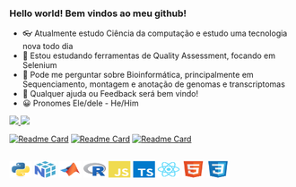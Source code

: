 ### Hello world! Bem vindos ao meu github!

- 👓 Atualmente estudo Ciência da computação e estudo uma tecnologia nova todo dia
- 🌱 Estou estudando ferramentas de Quality Assessment, focando em Selenium
- 💬 Pode me perguntar sobre Bioinformática, principalmente em Sequenciamento, montagem e anotação de genomas e transcriptomas
- 🤔 Qualquer ajuda ou Feedback será bem vindo!
- 😀 Pronomes Ele/dele - He/Him



 <div>
  <a href="https://github.com/EduardoConradoNascimento">
  <img height="200em" src="https://github-readme-stats.vercel.app/api?username=EduardoConradoNascimento&show_icons=true&theme=tokyonight&include_all_commits=true&count_private=true&hide=stars,issues,contribs"/>
  <img height="200em" src="https://github-readme-stats.vercel.app/api/top-langs/?username=EduardoConradoNascimento&langs_count=7&theme=tokyonight&layout=compact"/>
</div>
  
  [![Readme Card](https://github-readme-stats.vercel.app/api/pin/?username=EduardoConradoNascimento&repo=GitHub-Search&theme=tokyonight)](https://github.com/anuraghazra/github-readme-stats)
[![Readme Card](https://github-readme-stats.vercel.app/api/pin/?username=EduardoConradoNascimento&repo=API-Restfull&theme=tokyonight)](https://github.com/anuraghazra/github-readme-stats)
  [![Readme Card](https://github-readme-stats.vercel.app/api/pin/?username=EduardoConradoNascimento&repo=HackerRank-Chalenge&theme=tokyonight)](https://github.com/anuraghazra/github-readme-stats)
  
  <div style="display: inline_block"><br>
  <img align="center" alt="Python" height="30" width="40" src="https://raw.githubusercontent.com/devicons/devicon/master/icons/python/python-original.svg">
  <img align="center" alt="Rafa-Python" height="30" width="40" src="https://raw.githubusercontent.com/devicons/devicon/00f02ef57fb7601fd1ddcc2fe6fe670fef3ae3e4/icons/numpy/numpy-original.svg">
   <img align="center" alt="Rafa-Python" height="30" width="40" src="https://raw.githubusercontent.com/devicons/devicon/00f02ef57fb7601fd1ddcc2fe6fe670fef3ae3e4/icons/matlab/matlab-original.svg">
   <img align="center" alt="Rafa-Python" height="30" width="40" src="https://raw.githubusercontent.com/devicons/devicon/00f02ef57fb7601fd1ddcc2fe6fe670fef3ae3e4/icons/r/r-original.svg">
  <img align="center" alt="Rafa-Js" height="30" width="40" src="https://raw.githubusercontent.com/devicons/devicon/master/icons/javascript/javascript-plain.svg">
  <img align="center" alt="Rafa-Ts" height="30" width="40" src="https://raw.githubusercontent.com/devicons/devicon/master/icons/typescript/typescript-plain.svg">
  <img align="center" alt="Rafa-React" height="30" width="40" src="https://raw.githubusercontent.com/devicons/devicon/master/icons/react/react-original.svg">
  <img align="center" alt="Rafa-HTML" height="30" width="40" src="https://raw.githubusercontent.com/devicons/devicon/master/icons/html5/html5-original.svg">
  <img align="center" alt="Rafa-CSS" height="30" width="40" src="https://raw.githubusercontent.com/devicons/devicon/master/icons/css3/css3-original.svg">
</div>
